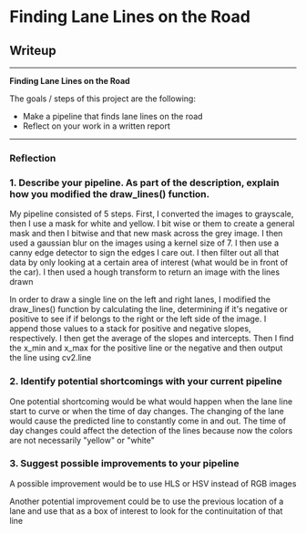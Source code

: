 # **Finding Lane Lines on the Road** 

## Writeup 


---

**Finding Lane Lines on the Road**

The goals / steps of this project are the following:
* Make a pipeline that finds lane lines on the road
* Reflect on your work in a written report


[//]: # (Image References)

[image1]: ./examples/grayscale.jpg "Grayscale"

---

### Reflection

### 1. Describe your pipeline. As part of the description, explain how you modified the draw_lines() function.

My pipeline consisted of 5 steps. First, I converted the images to grayscale, then I use a mask for white and yellow. I bit wise or them to create a general mask and then I bitwise and that new mask across the grey image.
I then used a gaussian blur on the images using a kernel size of 7. I then use a canny edge detector to sign the edges I care out. I then filter out all that data by only looking at a certain area of interest (what would be in front of the car). I then used a hough transform to return an image with the lines drawn

In order to draw a single line on the left and right lanes, I modified the draw_lines() function by calculating the line, determining if it's negative or positive to see if if belongs to the right or the left side of the image. I append those values to a stack for positive and negative slopes, respectively. I then get the average of the slopes and intercepts. Then I find the x_min and x_max for the positive line or the negative and then output the line using cv2.line


### 2. Identify potential shortcomings with your current pipeline


One potential shortcoming would be what would happen when the lane line start to curve or when the time of day changes. The changing of the lane would cause the predicted line to constantly come in and out. The time of day changes could affect the detection of the lines because now the colors are not necessarily "yellow" or "white"


### 3. Suggest possible improvements to your pipeline

A possible improvement would be to use HLS or HSV instead of RGB images

Another potential improvement could be to use the previous location of a lane and use that as a box of interest to look for the continuitation of that line 
